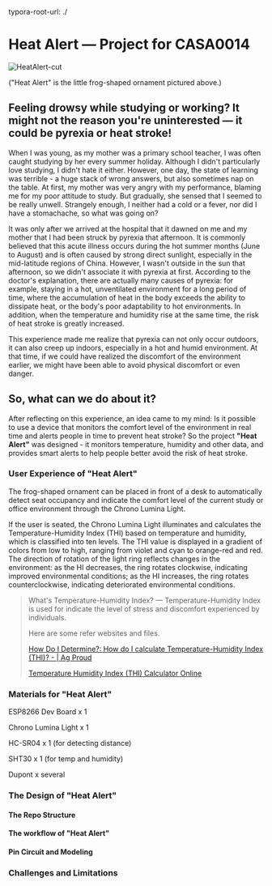typora-root-url: ./

# Heat Alert — Project for CASA0014

![HeatAlert-cut](C:\Users\19625\Documents\GitHub\CASA0014-CE-2024\image\HeatAlert-cut.jpg)

("Heat Alert" is the little frog-shaped ornament pictured above.)

## Feeling drowsy while studying or working? It might not the reason you're uninterested — it could be pyrexia or heat stroke!

When I was young, as my mother was a primary school teacher, I was often caught studying by her every summer holiday. Although I didn't particularly love studying, I didn't hate it either. However, one day, the state of learning was terrible - a huge stack of wrong answers, but also sometimes nap on the table. At first, my mother was very angry with my performance, blaming me for my poor attitude to study. But gradually, she sensed that I seemed to be really unwell. Strangely enough, I neither had a cold or a fever, nor did I have a stomachache, so what was going on?

It was only after we arrived at the hospital that it dawned on me and my mother that I had been struck by pyrexia that afternoon. It is commonly believed that this acute illness occurs during the hot summer months (June to August) and is often caused by strong direct sunlight, especially in the mid-latitude regions of China. However, I wasn't outside in the sun that afternoon, so we didn't associate it with pyrexia at first. According to the doctor's explanation, there are actually many causes of pyrexia: for example, staying in a hot, unventilated environment for a long period of time, where the accumulation of heat in the body exceeds the ability to dissipate heat, or the body's poor adaptability to hot environments. In addition, when the temperature and humidity rise at the same time, the risk of heat stroke is greatly increased.

This experience made me realize that pyrexia can not only occur outdoors, it can also creep up indoors, especially in a hot and humid environment. At that time, if we could have realized the discomfort of the environment earlier, we might have been able to avoid physical discomfort or even danger. 

## So, what can we do about it?

After reflecting on this experience, an idea came to my mind: Is it possible to use a device that monitors the comfort level of the environment in real time and alerts people in time to prevent heat stroke? So the project **"Heat Alert"** was designed - it monitors temperature, humidity and other data, and provides smart alerts to help people better avoid the risk of heat stroke.

### User Experience of "Heat Alert"

The frog-shaped ornament can be placed in front of a desk to automatically detect seat occupancy and indicate the comfort level of the current study or office environment through the Chrono Lumina Light. 

If the user is seated, the Chrono Lumina Light illuminates and calculates the Temperature-Humidity Index (THI) based on temperature and humidity, which is classified into ten levels. The THI value is displayed in a gradient of colors from low to high, ranging from violet and cyan to orange-red and red. The direction of rotation of the light ring reflects changes in the environment: as the HI decreases, the ring rotates clockwise, indicating improved environmental conditions; as the HI increases, the ring rotates counterclockwise, indicating deteriorated environmental conditions.

> What's Temperature-Humidity Index? — Temperature-Humidity Index is used for indicate the level of stress and discomfort experienced by individuals.
>
> Here are some refer websites and files.
>
> [How Do I Determine?: How do I calculate Temperature-Humidity Index (THI)? - | Ag Proud](https://www.agproud.com/articles/27297-how-do-i-determine-how-do-i-calculate-temperature-humidity-index-thi)
>
> [Temperature Humidity Index (THI) Calculator Online](https://www.erp-information.com/calculators/temperature-humidity-index-thi-calculator?utm_content=cmp-true)

### Materials for "Heat Alert"

ESP8266 Dev Board x 1

Chrono Lumina Light x 1

HC-SR04 x 1 (for detecting distance)

SHT30 x 1 (for temp and humidity)

Dupont x several

### The Design of "Heat Alert"

#### The Repo Structure



#### The workflow of "Heat Alert"



#### Pin Circuit and Modeling



### Challenges and Limitations















